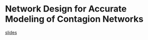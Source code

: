 # Network Design for Accurate Modeling of Contagion Networks

[slides](https://github.com/abhishek-1131/TDA-EpidemicSimulation/blob/master/Intel%20AI%20Dev%20Conference%202020/Modelling%20Pandemics.pptx)

